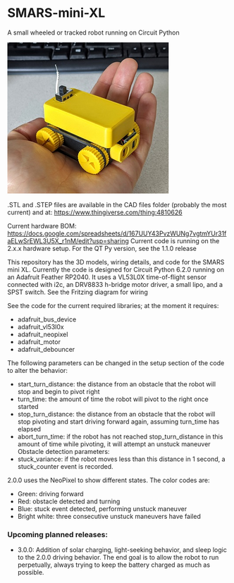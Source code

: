 # SMARS-mini-XL
A small wheeled or tracked robot running on Circuit Python

![handheld picture](https://github.com/mrjadkowski/SMARS-mini-XL/blob/main/Media/handheld.jpg?raw=true)

.STL and .STEP files are available in the CAD files folder (probably the most current) and at: https://www.thingiverse.com/thing:4810626

Current hardware BOM: https://docs.google.com/spreadsheets/d/167UUY43PvzWUNg7vgtmYUr31faELwSrEWL3U5X_r1nM/edit?usp=sharing
Current code is running on the 2.x.x hardware setup. For the QT Py version, see the 1.1.0 release

This repository has the 3D models, wiring details, and code for the SMARS mini XL. Currently the code is designed for Circuit Python 6.2.0 running on an Adafruit Feather RP2040. It uses a VL53L0X time-of-flight sensor connected with i2c, an DRV8833 h-bridge motor driver, a small lipo, and a SPST switch.
See the Fritzing diagram for wiring

See the code for the current required libraries; at the moment it requires:

  - adafruit_bus_device
  - adafruit_vl53l0x
  - adafruit_neopixel
  - adafruit_motor
  - adafruit_debouncer

The following parameters can be changed in the setup section of the code to alter the behavior:

  - start_turn_distance: the distance from an obstacle that the robot will stop and begin to pivot right
  - turn_time: the amount of time the robot will pivot to the right once started
  - stop_turn_distance: the distance from an obstacle that the robot will stop pivoting and start driving forward again, assuming turn_time has elapsed
  - abort_turn_time: if the robot has not reached stop_turn_distance in this amount of time while pivoting, it will attempt an unstuck maneuver
Obstacle detection parameters:
  - stuck_variance: if the robot moves less than this distance in 1 second, a stuck_counter event is recorded.

2.0.0 uses the NeoPixel to show different states. The color codes are:
  - Green: driving forward
  - Red: obstacle detected and turning
  - Blue: stuck event detected, performing unstuck maneuver
  - Bright white: three consecutive unstuck maneuvers have failed

### Upcoming planned releases:
  - 3.0.0: Addition of solar charging, light-seeking behavior, and sleep logic to the 2.0.0 driving behavior. The end goal is to allow the robot to run perpetually, always trying to keep the battery charged as much as possible.

